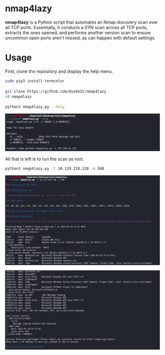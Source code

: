 # nmap4lazy

**nmap4lazy** is a Python script that automates an Nmap discovery scan over all TCP ports. Essentially, it conducts a SYN scan across all TCP ports, extracts the ones opened, and performs another version scan to ensure uncommon open ports aren't missed, as can happen with default settings.

# Usage

First, clone the repository and display the help menu.

```bash
sudo pip3 install termcolor

git clone https://github.com/duskb1t/nmap4lazy
cd nmap4lazy

python3 nmap4lazy.py --help
```

![Untitled](images/helpmenu.png)

All that is left is to run the scan as root.

```bash
python3 nmap4lazy.py -t 10.129.228.120 -m 500
```

![Untitled](images/output1.png)

![Untitled](images/output2.png)
